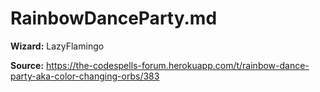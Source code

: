 # RainbowDanceParty.md

**Wizard:** LazyFlamingo

**Source:** https://the-codespells-forum.herokuapp.com/t/rainbow-dance-party-aka-color-changing-orbs/383
